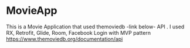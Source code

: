 # MovieApp
This is a Movie Application that used themoviedb -link below- API . I used RX, Retrofit, Glide, Room, Facebook Login with MVP pattern
https://www.themoviedb.org/documentation/api
